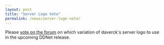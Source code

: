 ```yaml
---
layout: post
title: "Server Logo Vote"
permalink: /news/server-logo-vote/
---
```


Please [vote on the forum](https://forum.ddnet.tw/viewtopic.php?f=44&t=6778) on which variation of daverck's server logo to use in the upcoming DDNet release.
